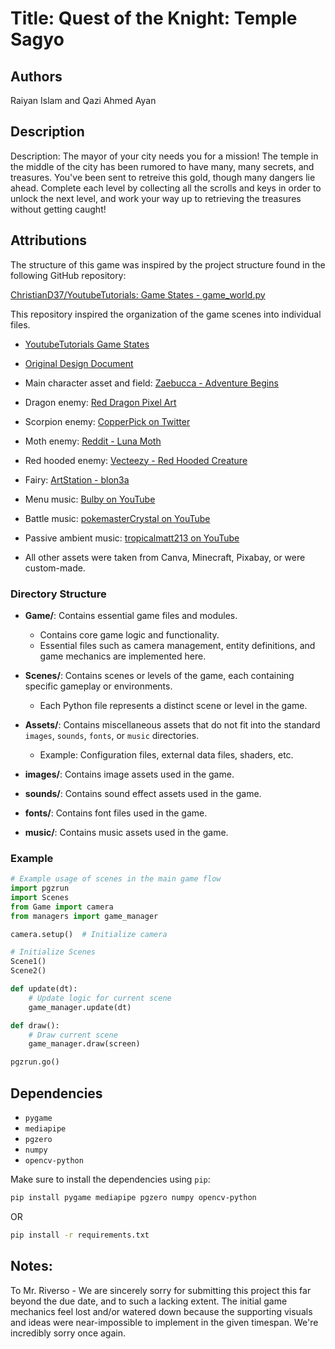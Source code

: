 # Title: Quest of the Knight: Temple Sagyo

## Authors
Raiyan Islam and Qazi Ahmed Ayan

## Description
Description: The mayor of your city needs you for a mission! The temple in the middle of the city has been rumored to have many, many secrets, and treasures. You've been sent to retreive this gold, though many dangers lie ahead. Complete each level by collecting all the scrolls and keys in order to unlock the next level, and work your way up to retrieving the treasures without getting caught!

## Attributions
The structure of this game was inspired by the project structure found in the following GitHub repository:

[ChristianD37/YoutubeTutorials: Game States - game_world.py](https://github.com/ChristianD37/YoutubeTutorials/blob/master/Game%20States/states/game_world.py)

This repository inspired the organization of the game scenes into individual files.

- [YoutubeTutorials Game States](https://github.com/ChristianD37/YoutubeTutorials/blob/master/Game%20States/states/game_world.py)

- [Original Design Document](https://docs.google.com/document/d/1CYBkmiuzw77fz976ToC5yRZz4AlDzzxXrGMqX16b_NQ/edit?usp=sharing)

- Main character asset and field: [Zaebucca - Adventure Begins](https://zaebucca.itch.io/adventure-begins)

- Dragon enemy: [Red Dragon Pixel Art](https://www.fiammaespresso.com/en/?u=red-dragon-cartoon-pixel-art-character-isolated-on-white-ww-3bK0z7Uo)

- Scorpion enemy: [CopperPick on Twitter](https://x.com/CopperPick/status/1055054510111051781)

- Moth enemy: [Reddit - Luna Moth](https://www.reddit.com/r/PixelArt/comments/w433wf/luna_moth/)

- Red hooded enemy: [Vecteezy - Red Hooded Creature](https://www.vecteezy.com/vector-art/22869689-red-hooded-creature-in-pixel-art-style)

- Fairy: [ArtStation - blon3a](https://www.artstation.com/artwork/blon3a)

- Menu music: [Bulby on YouTube](https://www.youtube.com/watch?v=oMgQJEcVToY&list=PLzjkiYUjXuevVG0fTOX4GCTzbU0ooHQ-O&ab_channel=Bulby)

- Battle music: [pokemasterCrystal on YouTube](https://www.youtube.com/watch?v=2Jmty_NiaXc&ab_channel=pokemasterCrystal)

- Passive ambient music: [tropicalmatt213 on YouTube](https://www.youtube.com/watch?v=lI_C1Bjdqn4&ab_channel=tropicalmatt213)

- All other assets were taken from Canva, Minecraft, Pixabay, or were custom-made.

### Directory Structure

- **Game/**: Contains essential game files and modules.
   - Contains core game logic and functionality.
   - Essential files such as camera management, entity definitions, and game mechanics are implemented here.

- **Scenes/**: Contains scenes or levels of the game, each containing specific gameplay or environments.
   - Each Python file represents a distinct scene or level in the game.

- **Assets/**: Contains miscellaneous assets that do not fit into the standard `images`, `sounds`, `fonts`, or `music` directories.
  - Example: Configuration files, external data files, shaders, etc.

- **images/**: Contains image assets used in the game.

- **sounds/**: Contains sound effect assets used in the game.

- **fonts/**: Contains font files used in the game.

- **music/**: Contains music assets used in the game.

### Example

```python
# Example usage of scenes in the main game flow
import pgzrun
import Scenes
from Game import camera
from managers import game_manager

camera.setup()  # Initialize camera

# Initialize Scenes
Scene1()
Scene2()

def update(dt):
    # Update logic for current scene
    game_manager.update(dt)

def draw():
    # Draw current scene
    game_manager.draw(screen)

pgzrun.go()
```

## Dependencies

- `pygame`
- `mediapipe`
- `pgzero`
- `numpy`
- `opencv-python`

Make sure to install the dependencies using `pip`:
```sh
pip install pygame mediapipe pgzero numpy opencv-python
```

OR

```sh
pip install -r requirements.txt
```

## Notes: 
To Mr. Riverso - We are sincerely sorry for submitting this project this far beyond the due date, and to such a lacking extent. The initial game mechanics feel lost and/or watered down because the supporting visuals and ideas were near-impossible to implement in the given timespan. We're incredibly sorry once again.